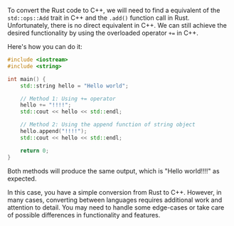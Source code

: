 To convert the Rust code to C++, we will need to find a equivalent of the `std::ops::Add` trait in C++ and the `.add()` function call in Rust. Unfortunately, there is no direct equivalent in C++. We can still achieve the desired functionality by using the overloaded operator `+=` in C++.

Here's how you can do it:
```cpp
#include <iostream>
#include <string>

int main() {
    std::string hello = "Hello world";

    // Method 1: Using += operator
    hello += "!!!!";
    std::cout << hello << std::endl;

    // Method 2: Using the append function of string object
    hello.append("!!!!");
    std::cout << hello << std::endl;

    return 0;
}
```
Both methods will produce the same output, which is "Hello world!!!!" as expected.

In this case, you have a simple conversion from Rust to C++. However, in many cases, converting between languages requires additional work and attention to detail. You may need to handle some edge-cases or take care of possible differences in functionality and features.
